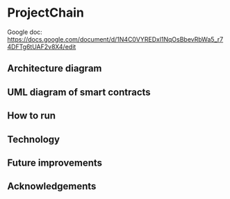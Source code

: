 # ProjectChain

Google doc:
https://docs.google.com/document/d/1N4C0VYREDxl1NqOsBbevRbWa5_r74DFTg6tUAF2v8X4/edit


## Architecture diagram

## UML diagram of smart contracts 

## How to run

## Technology

## Future improvements

## Acknowledgements
